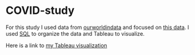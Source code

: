 # COVID-study
For this study I used data from [ourworldindata](https://ourworldindata.org/) and focused on [this data](https://ourworldindata.org/covid-deaths).
I used [SQL](COVID/Covid.sql) to organize the data and Tableau to visualize.

Here is a link to [my Tableau visualization](https://public.tableau.com/shared/YY7FW9898?:display_count=n&:origin=viz_share_link)
